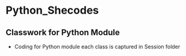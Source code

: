 # Python_Shecodes

## Classwork for Python Module
- Coding for Python module each class is captured in Session folder